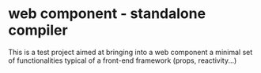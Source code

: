 # web component - standalone compiler

This is a test project aimed at bringing into a web component a minimal set of functionalities typical of a front-end framework (props, reactivity...)